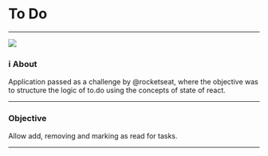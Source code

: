 # To Do
<hr>
<img src="../github.desktop.png">

### ℹ️ About

Application passed as a challenge by @rocketseat, where the objective was to structure the logic of to.do using the concepts of state of react.

<hr>

### Objective

Allow add, removing and marking as read for tasks.
<hr>

